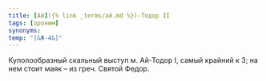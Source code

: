 ```yaml
---
title: [Ай]({% link _terms/ай.md %})-Тодор II
tags: [ороним]
synonyms:
temp: "[&Ж-4&]"
---
```


Куполообразный скальный выступ м. Ай-Тодор I, самый крайний к З; на нем стоит
маяк – из греч. Святой Федор.
